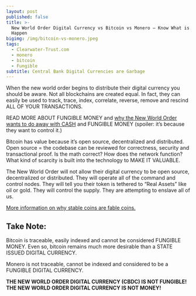 ```yaml
---
layout: post
published: false
title: >-
  New World Order Digital Currency vs Bitcoin vs Monero – Know What is About To
  Happen
bigimg: /img/bitcoin-vs-monero.jpeg
tags:
  - Clearwater-Trust.com
  - monero
  - bitcoin
  - Fungible
subtitle: Central Bank Digital Currencies are Garbage
---
```

When the new world order begins to distribute their digital currency you should be aware. Not all blockchains are created equal. In fact, they can easily be used to track, trace, index, correlate, reverse, remove and rescind ALL OF YOUR TRANSACTIONS.

READ MORE ABOUT FUNGIBLE MONEY and [why the New World Order wants to do away with CASH](https://clearwater-trust.com/blog/new-world-order-digital-currency-vs-bitcoin-vs-monero-know-what-is-about-to-happen/) and FUNGIBLE MONEY (spoiler: it’s because they want to control it.)

Bitcoin has value because it’s open source, decentralized and distributed.
Open source = the codebase can be reviewed for correctness, security and transactional proof. Is the math correct? How does the network function? What kind of scarcity is built into the technology to MAKE IT VALUABLE.

The New World Order will not allow their digital currency to be open source, decentralized or distributed. They will operate all of the command and control nodes. They will tell you their token is tethered to “Real Assets” like oil or gold. They will control the supply. They are attempting to enslave all of us.

[More information on why stable coins are fable coins.](https://clearwater-trust.com/blog/stable-coins-are-a-lie/)

## Take Note:
Bitcoin is traceable, easily indexed and cannot be considered FUNGIBLE MONEY. Even so, bitcoin remains much more desirable than a STATE ISSUED DIGITAL CURRENCY.

Monero is not traceable, cannot be indexed and considered to be a FUNGIBLE DIGITAL CURRENCY.

**THE NEW WORLD ORDER DIGITAL CURRENCY (CBDC) IS NOT FUNGIBLE!
THE NEW WORLD ORDER DIGITAL CURRENCY IS NOT MONEY!**
